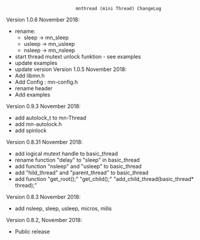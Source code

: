 

                              mnthread (mini Thread) ChangeLog

Version 1.0.6 November 2018:
  * rename:
      * sleep -> mn_sleep
      * usleep -> mn_usleep
      * nsleep -> mn_nsleep
  * start thread mutext unlock funktion - see examples
  * update examples
  * update version
Version 1.0.5 November 2018:
  * Add libmn.h
  * Add Config : mn-config.h
  * rename header
  * Add examples

Version 0.9.3 November 2018:
  * add autolock_t to mn-Thread
  * add mn-autolock.h
  * add spinlock

Version 0.8.31 November 2018:
  * add logical mutext handle to basic_thread
  * rename function "delay" to "sleep" in basic_thread
  * add function "nsleep" and "usleep" to basic_thread
  * add "hild_thread" and "parent_thread" to basic_thread
  * add function "get_root();" "get_child();" "add_child_thread(basic_thread* thread);"

Version 0.8.3 November 2018:
 * add nsleep, sleep, usleep, micros, milis


Version 0.8.2, November 2018:
 * Public release
